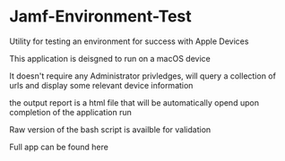 # Jamf-Environment-Test
Utility for testing an environment for success with Apple Devices

This application is deisgned to run on a macOS device

It doesn't require any Administrator privledges, will query a collection of urls and display some relevant device information

the output report is a html file that will be automatically opend upon completion of the application run

Raw version of the bash script is availble for validation

Full app can be found here
